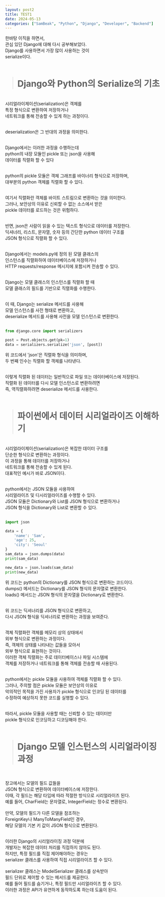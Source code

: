 ```yaml
---
layout: post2
title: TEST1
date: 2024-05-13
categories: ["SamBeak", "Python", "Django", "Developer", "Backend"]
---
```


한바탕 이직을 하면서, <br>
관심 있던 Django에 대해 다시 공부해보았다. <br>
Django를 사용하면서 가장 많이 사용하는 것이 <br>
serialize이다. <br><br>

> # Django와 Python의 Serialize의 기초

<br>
시리얼라이제이션(serialization)은 객체를 <br>
특정 형식으로 변환하여 저장하거나<br>
네트워크를 통해 전송할 수 있게 하는 과정이다. <br><br>

deserialization은 그 반대의 과정을 의미한다. <br><br>

Django에서는 이러한 과정을 수행하는데 <br>
python의 내장 모듈인 pickle 또는 json을 사용해 <br>
데이터를 직렬화 할 수 있다 <br><br>

python의 pickle 모듈은 객체 그래프를 바이너리 형식으로 저장하며,<br>
대부분의 python 객체를 직렬화 할 수 있다. <br><br>

여기서 직렬화란 객체를 바이트 스트림으로 변환하는 것을 의미한다. <br>
그러나, 보안상의 이유로 신뢰할 수 없는 소스에서 받은 <br>
pickle 데이터를 로드하는 것은 위험하다. <br><br>

반면, json은 사람이 읽을 수 있는 텍스트 형식으로 데이터를 저장한다. <br>
딕셔너리, 리스트, 문자열, 숫자 등의 간단한 python 데이터 구조를 <br>
JSON 형식으로 직렬화 할 수 있다. <br><br>

Django에서는 models.py에 정의 된 모델 클래스의 <br>
인스턴스를 직렬화하여 데이터베이스에 저장하거나 <br>
HTTP requests/response 메시지에 포함시켜 전송할 수 있다. <br><br>

Django는 모델 클래스의 인스턴스를 직렬화 할 때 <br>
모델 클래스의 필드를 기반으로 직렬화를 수행한다. <br><br>

이 때, Django는 serialize 메서드를 사용해 <br>
모델 인스턴스를 사전 형태로 변환하고, <br>
deserialize 메서드를 사용해 사전을 모델 인스턴스로 변환한다. <br><br>

```python
from django.core import serializers

post = Post.objects.get(pk=1)
data = serializers.serialize('json', [post])
```

위 코드에서 'json'은 직렬화 형식을 의미하며, <br>
두 번째 인수는 직렬화 할 객체를 나타낸다. <br><br>

이렇게 직렬화 된 데이터는 일반적으로 파일 또는 데이터베이스에 저장된다. <br>
직렬화 된 데이터를 다시 모델 인스턴스로 변환하려면 <br>
즉, 역직렬화하려면 deserialize 메서드를 사용한다. <br><br>

> # 파이썬에서 데이터 시리얼라이즈 이해하기

<br>
시리얼라이제이션(serialization)은 복잡한 데이터 구조를 <br>
단순한 형식으로 변환하는 과정이다. <br>
이 과정을 통해 데이터를 저장하거나 <br>
네트워크를 통해 전송할 수 있게 된다. <br>
대표적인 예시가 바로 JSON이다. <br><br>

python에서는 JSON 모듈을 사용하여 <br>
시리얼라이즈 및 디시리얼라이즈를 수행할 수 있다. <br>
JSON 모듈은 Dictionary와 List를 JSON 형식으로 변환하거나 <br>
JSON 형식을 Dictionary와 List로 변환할 수 있다. <br><br>

```python
import json

data = {
    'name': 'Sam',
    'age': 25,
    'city': 'Seoul'
}
sam_data = json.dumps(data)
print(sam_data)

new_data = json.loads(sam_data)
print(new_data)
```

위 코드는 python의 Dictionary를 JSON 형식으로 변환하는 코드이다. <br>
dumps() 메서드는 Dictionary를 JSON 형식의 문자열로 변환한다. <br>
loads() 메서드는 JSON 형식의 문자열을 Dictionary로 변환한다. <br><br>

위 코드는 딕셔너리를 JSON 형식으로 변환하고, <br>
다시 JSON 형식을 딕셔너리로 변환하는 과정을 보여준다. <br><br>

객체 직렬화란 객체를 메모리 상의 상태에서 <br>
외부 형식으로 변환하는 과정이다. <br>
즉, 객체의 상태를 나타내는 값들을 모아서 <br>
외부 형식으로 표현하는 것이다. <br>
이러한 객체 직렬화는 주로 데이터베이스나 파일 시스템에 <br>
객체를 저장하거나 네트워크를 통해 객체를 전송할 때 사용된다. <br><br>

python에서는 pickle 모듈을 사용하여 객체를 직렬화 할 수 있다. <br>
그러나, 주의할 점은 pickle 모듈은 보안상의 이유로 <br>
악의적인 목적을 가진 사용자가 pickle 형식으로 인코딩 된 데이터를 <br>
수정하여 예상하지 못한 코드를 실행할 수 있다. <br><br>

따라서, pickle 모듈을 사용할 때는 신뢰할 수 있는 데이터만 <br>
pickle 형식으로 인코딩하고 디코딩해야 한다. <br><br>

> # Django 모델 인스턴스의 시리얼라이징 과정

<br>

장고에서는 모델의 필드 값들을 <br>
JSON 형식으로 변환하여 데이터베이스에 저장한다. <br>
이때, 각 필드는 해당 타입에 따라 적절한 방식으로 시리얼라이즈 된다. <br>
예를 들어, CharField는 문자열로, IntegerField는 정수로 변환된다. <br><br>
만약, 모델의 필드가 다른 모델을 참조하는 <br>
ForeignKey나 ManyToManyField인 경우, <br>
해당 모델의 기본 키 값이 JSON 형식으로 변환된다. <br><br>

이러한 Django의 시리얼라이징 과정 덕분에 <br>
개발자는 복잡한 데이터 처리를 직접하지 않아도 된다. <br>
하지만, 특정 필드를 직접 제어해야하는 경우는 <br>
serializer 클래스를 사용하여 직접 시리얼라이즈 할 수 있다. <br><br>
serializer 클래스는 ModelSerializer 클래스를 상속받아 <br>
필드 단위로 제어할 수 있는 메서드를 제공한다. <br>
예를 들어 필드를 숨기거나, 특정 필드만 시리얼라이즈 할 수 있다. <br>
이러한 과정은 API가 유연하게 동작하도록 하는데 도움이 된다. <br><br>

